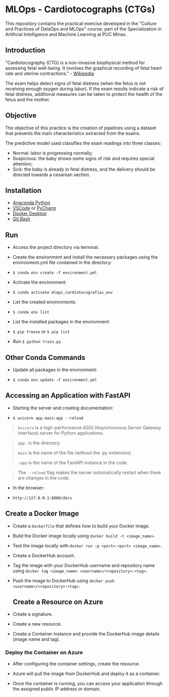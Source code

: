 # MLOps - Cardiotocographs (CTGs)

This repository contains the practical exercise developed in the "Culture and Practices of DataOps and MLOps" course, part of the Specialization in Artificial Intelligence and Machine Learning at PUC Minas.

## Introduction

"Cardiotocography (CTG) is a non-invasive biophysical method for assessing fetal well-being. It involves the graphical recording of fetal heart rate and uterine contractions." - [Wikipedia](https://pt.wikipedia.org/wiki/Cardiotocografia)

The exam helps detect signs of fetal distress (when the fetus is not receiving enough oxygen during labor). If the exam results indicate a risk of fetal distress, additional measures can be taken to protect the health of the fetus and the mother.

## Objective

The objective of this practice is the creation of pipelines using a dataset that presents the main characteristics extracted from the exams.

The predictive model used classifies the exam readings into three classes:

- Normal: labor is progressing normally;
- Suspicious: the baby shows some signs of risk and requires special attention;
- Sick: the baby is already in fetal distress, and the delivery should be directed towards a cesarean section.


## Installation

- [Anaconda Python](https://www.anaconda.com/)
- [VSCode](https://code.visualstudio.com/) or [PyCharm](https://www.jetbrains.com/pt-br/pycharm/)
- [Docker Desktop](https://www.docker.com/)
- [Git Bash](https://git-scm.com/downloads)

## Run

- Access the project directory via terminal.
  
- Create the environment and install the necessary packages using the environment.yml file contained in the directory:
-  ```$ conda env create -f environment.yml```

- Activate the environment:
-  ```$ conda activate mlops_cardiotocografias_env```
  
- List the created environments:
-  ```$ conda env list```

  
- List the installed packages in the environment:
- ```$ pip freeze``` or ```$ pip list```

- Run ```$ python train.py```

## Other Conda Commands

- Update all packages in the environment:

- ```$ conda env update -f environment.yml```

## Accessing an Application with FastAPI

- Starting the server and creating documentation:

- ```$ uvicorn app.main:app --reload```

> ```Uvicorn``` is a high-performance ASGI (Asynchronous Server Gateway Interface) server for Python applications.

> ```app.``` is the directory.

> ```main``` is the name of the file (without the .py extension).

> ```:app``` is the name of the FastAPI instance in the code.

> The ```--reload``` flag makes the server automatically restart when there are changes in the code.

- In the browser:

- ```http://127.0.0.1:8000/docs```

## Create a Docker Image

- Create a ```Dockerfile``` that defines how to build your Docker image.
  
- Build the Docker image locally using ```docker build -t <image_name>```.
  
- Test the image locally with ```docker run -p <port>:<port> <image_name>```.
  
- Create a DockerHub account.
  
- Tag the image with your DockerHub username and repository name using ```docker tag <image_name> <username>/<repository>:<tag>```.
  
- Push the image to DockerHub using ```docker push <username>/<repository>:<tag>```.

  ## Create a Resource on Azure

- Create a signature.

- Create a new resource.

- Create a Container Instance and provide the DockerHub image details (image name and tag).

### Deploy the Container on Azure

- After configuring the container settings, create the resource.

- Azure will pull the image from DockerHub and deploy it as a container.

- Once the container is running, you can access your application through the assigned public IP address or domain.
